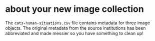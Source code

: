 # about your new image collection

The `cats-human-situations.csv` file contains metadata for three image objects.
The original metadata from the source institutions has been abbreviated and made
messier so you have something to clean up!
